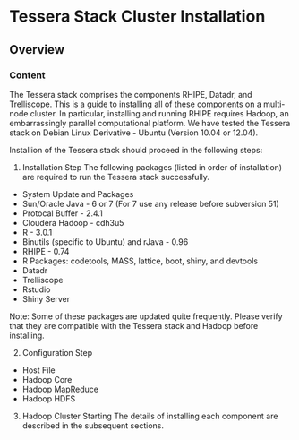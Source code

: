 # Tessera Stack Cluster Installation #

## Overview ##

### Content ###

The Tessera stack comprises the components RHIPE, Datadr, and Trelliscope. This is a guide to 
installing all of these components on a multi-node cluster. In particular, installing and running
RHIPE requires Hadoop, an embarrassingly parallel computational platform. We have tested the 
Tessera stack on Debian Linux Derivative - Ubuntu (Version 10.04 or 12.04).

Installion of the Tessera stack should proceed in the following steps:

1. Installation Step
The following packages (listed in order of installation) are required to run the Tessera stack successfully.
  * System Update and Packages
  * Sun/Oracle Java - 6 or 7 (For 7 use any release before subversion 51)
  * Protocal Buffer - 2.4.1
  * Cloudera Hadoop - cdh3u5
  * R - 3.0.1
  * Binutils (specific to Ubuntu) and rJava - 0.96
  * RHIPE - 0.74
  * R Packages: codetools, MASS, lattice, boot, shiny, and devtools
  * Datadr
  * Trelliscope
  * Rstudio
  * Shiny Server
  
  Note: Some of these packages are updated quite frequently. Please verify that they are compatible 
  with the Tessera stack and Hadoop before installing.

2. Configuration Step
  * Host File
  * Hadoop Core
  * Hadoop MapReduce
  * Hadoop HDFS

3. Hadoop Cluster Starting
The details of installing each component are described in the subsequent sections.  
